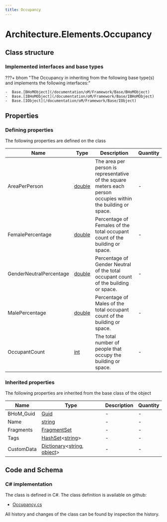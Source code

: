 ```yaml
---
title: Occupancy
---
```


# Architecture.Elements.Occupancy



## Class structure

### Implemented interfaces and base types

???+ bhom "The Occupancy in inheriting from the following base type(s) and implements the following interfaces:"

    -  Base.[BHoMObject](/documentation/oM/Framework/Base/BHoMObject)
    -  Base.[IBHoMObject](/documentation/oM/Framework/Base/IBHoMObject)
    -  Base.[IObject](/documentation/oM/Framework/Base/IObject)


## Properties



### Defining properties

The following properties are defined on the class

| Name             | Type             | Description      | Quantity         |
|------------------|------------------|------------------|------------------|
| AreaPerPerson | [double](https://learn.microsoft.com/en-us/dotnet/api/System.Double?view=netstandard-2.0) | The area per person is representative of the square meters each person occupies within the building or space. | - |
| FemalePercentage | [double](https://learn.microsoft.com/en-us/dotnet/api/System.Double?view=netstandard-2.0) | Percentage of Females of the total occupant count of the building or space. | - |
| GenderNeutralPercentage | [double](https://learn.microsoft.com/en-us/dotnet/api/System.Double?view=netstandard-2.0) | Percentage of Gender Neutral of the total occupant count of the building or space. | - |
| MalePercentage | [double](https://learn.microsoft.com/en-us/dotnet/api/System.Double?view=netstandard-2.0) | Percentage of Males of the total occupant count of the building or space. | - |
| OccupantCount | [int](https://learn.microsoft.com/en-us/dotnet/api/System.Int32?view=netstandard-2.0) | The total number of people that occupy the building or space. | - |


### Inherited properties
The following properties are inherited from the base class of the object

| Name             | Type             | Description      | Quantity         |
|------------------|------------------|------------------|------------------|
| BHoM_Guid | [Guid](https://learn.microsoft.com/en-us/dotnet/api/System.Guid?view=netstandard-2.0) | - | - |
| Name | [string](https://learn.microsoft.com/en-us/dotnet/api/System.String?view=netstandard-2.0) | - | - |
| Fragments | [FragmentSet](/documentation/oM/Framework/Base/FragmentSet) | - | - |
| Tags | [HashSet](https://learn.microsoft.com/en-us/dotnet/api/System.Collections.Generic.HashSet-1?view=netstandard-2.0)&lt;[string](https://learn.microsoft.com/en-us/dotnet/api/System.String?view=netstandard-2.0)&gt; | - | - |
| CustomData | [Dictionary](https://learn.microsoft.com/en-us/dotnet/api/System.Collections.Generic.Dictionary-2?view=netstandard-2.0)&lt;[string](https://learn.microsoft.com/en-us/dotnet/api/System.String?view=netstandard-2.0), [object](https://learn.microsoft.com/en-us/dotnet/api/System.Object?view=netstandard-2.0)&gt; | - | - |


## Code and Schema

### C# implementation

The class is defined in C#. The class definition is available on github:

- [Occupancy.cs](https://github.com/BHoM/BHoM/blob/develop/Architecture_oM/Elements\Occupancy.cs)

All history and changes of the class can be found by inspection the history.
